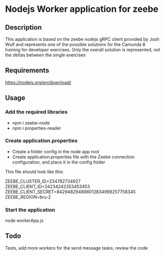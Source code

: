 # Nodejs Worker application for zeebe

## Description
This application is based on the zeebe nodejs gRPC client provided by Josh Wulf
and represents one of the possible solutions for the Camunda 8 training for developer exercises.
Only the overall solution is represented, not the deltas between the single exercises

## Requirements

https://nodejs.org/en/download/

## Usage
### Add the required libraries
* npm i zeebe-node
* npm i properties-reader

### Create application.properties 
* Create a folder config in the node app root
* Create application.properties file with the Zeebe connection configuration, and place it in the config folder

This file should look like this:

ZEEBE_CLUSTER_ID=234782734927
ZEEBE_CLIENT_ID=24234242353453453
ZEEBE_CLIENT_SECRET=842948294898012834989257758345
ZEEBE_REGION=bru-2

### Start the application
node workerApp.js

## Todo
Tests, add more workers for the send message tasks, review the code